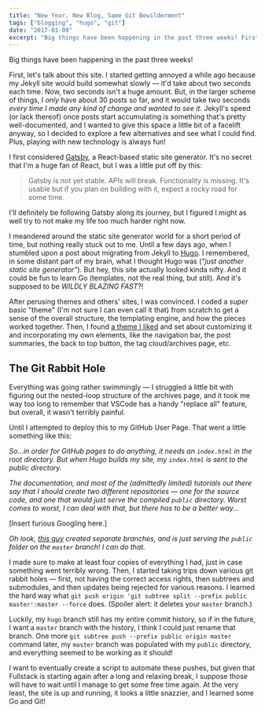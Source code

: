 ```yaml
---
title: "New Year, New Blog, Same Git Bewilderment"
tags: ["blogging", "hugo", "git"]
date: "2017-01-09"
excerpt: "Big things have been happening in the past three weeks! First, let's talk about this site. I started getting annoyed a while ago because my Jekyll site would build somewhat slowly — it'd take about two seconds each time."
---
```


Big things have been happening in the past three weeks!

First, let's talk about this site. I started getting annoyed a while ago because my Jekyll site would build somewhat slowly — it'd take about two seconds each time. Now, two seconds isn't a huge amount. But, in the larger scheme of things, I *only* have about 30 posts so far, and it would take two seconds *every time I made any kind of change and wanted to see it*. Jekyll's speed (or lack thereof) once posts start accumulating is something that's pretty well-documented, and I wanted to give this space a little bit of a facelift anyway, so I decided to explore a few alternatives and see what I could find. Plus, playing with new technology is always fun!

I first considered [Gatsby](https://github.com/gatsbyjs/gatsby), a React-based static site generator. It's no secret that I'm a huge fan of React, but I was a little put off by this:

> Gatsby is not yet stable. APIs will break. Functionality is missing. It's usable but if you plan on building with it, expect a rocky road for some time.

I'll definitely be following Gatsby along its journey, but I figured I might as well try to not make my life too much harder right now.

I meandered around the static site generator world for a short period of time, but nothing really stuck out to me. Until a few days ago, when I stumbled upon a post about migrating from Jekyll to [Hugo](https://gohugo.io/). I remembered, in some distant part of my brain, what I thought Hugo was (*"just another static site generator"*). But hey, this site actually looked kinda nifty. And it could be fun to learn Go (templates, not the real thing, but still). And it's supposed to be *WILDLY BLAZING FAST*?!

After perusing themes and others' sites, I was convinced. I coded a *super* basic "theme" (I'm not sure I can even call it that) from scratch to get a sense of the overall structure, the templating engine, and how the pieces worked together. Then, I found [a theme I liked](https://github.com/digitalcraftsman/hugo-steam-theme) and set about customizing it and incorporating my own elements, like the navigation bar, the post summaries, the back to top button, the tag cloud/archives page, etc.

## The Git Rabbit Hole

Everything was going rather swimmingly — I struggled a little bit with figuring out the nested-loop structure of the archives page, and it took me way too long to remember that VSCode has a handy "replace all" feature, but overall, it wasn't terribly painful.

Until I attempted to deploy this to my GitHub User Page. That went a little something like this:

*So...in order for GitHub pages to do anything, it needs an `index.html` in the root directory. But when Hugo builds my site, my `index.html` is sent to the public directory.*

*The documentation, and most of the (admittedly limited) tutorials out there say that I should create two different repositories — one for the source code, and one that would just serve the compiled `public` directory. Worst comes to worst, I can deal with that, but there has to be a better way...*

[Insert furious Googling here.]

*Oh look, [this guy](https://hjdskes.github.io/blog/deploying-hugo-on-personal-gh-pages/) created separate branches, and is just serving the `public` folder on the `master` branch! I can do that.*

I made sure to make at least four copies of everything I had, just in case something went terribly wrong. Then, I started taking trips down various git rabbit holes — first, not having the correct access rights, then subtrees and submodules, and then updates being rejected for various reasons. I learned the hard way what `git push origin 'git subtree split --prefix public master':master --force` does. (Spoiler alert: it deletes your `master` branch.)

Luckily, my `hugo` branch still has my entire commit history, so if in the future, I want a `master` branch with the history, I think I could just rename that branch. One more `git subtree push --prefix public origin master` command later, my `master` branch was populated with my `public` directory, and everything seemed to be working as it should!

I want to eventually create a script to automate these pushes, but given that Fullstack is starting again after a long and relaxing break, I suppose those will have to wait until I manage to get some free time again. At the very least, the site is up and running, it looks a little snazzier, and I learned some Go and Git!
